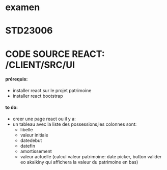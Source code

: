 # examen

# STD23006

# CODE SOURCE REACT: /CLIENT/SRC/UI

#### prérequis:

- installer react sur le projet patrimoine
- installer react bootstrap

#### to do:
- creer une page react ou il y a:
- un tableau avec la liste des possessions,les colonnes sont:
    - libelle
    - valeur initiale
    - datedebut
    - datefin
    - amortissement
    - valeur actuelle (calcul valeur patrimoine: date picker, button valider eo akaikiny qui affichera la valeur du patrimoine en bas)


